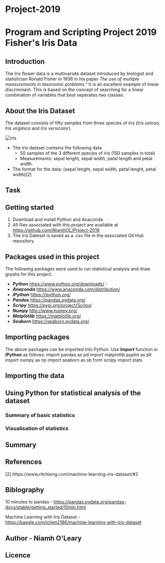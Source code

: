 # Project-2019
# Program and Scripting Project 2019 Fisher's Iris Data

## Introduction

The Iris flower data is a multivariate dataset introduced by biologist and statistician Ronald Fisher in 1936 in his paper *The use of multiple measurements in taxonomic problems."* It is an excellent example of linear discrimniant. This is based on the concept of searching for a  linear combination of variables that best seperates two classes. 

## About the Iris Dataset

The dataset consists of fifty samples from three species of iris (*Iris setosa, Iris virginica* and *Iris versicolor*). 

![iris](https://raw.githubusercontent.com/ritchieng/machine-learning-dataschool/master/images/03_iris.png)

- The iris dataset contains the following data
  - 50 samples of the 3 different species of iris (150 samples in total)
  - Measurements: sepal lenght, sepal width, patal length and petal width.
- The format for the data: (sepal lenght, sepal width, petal lenght, petal width)[2]


## Task



## Getting started
1. Download and install Python and Anaconda
2. All files associated with this project are available at https://github.com/NiamhOL/Project-2019
3. The Iris Dateset is saved as a .csv file in the associated Git Hub repository.

## Packages used in this project

The following packages were used to run statistical analysis and draw grpahs for this project.
- **_Python_** https://www.python.org/downloads/ - 
- **_Anaconda_** https://www.anaconda.com/distribution/
- **_iPython_** https://ipython.org/
- **_Pandas_** https://pandas.pydata.org/
- **_Scripy_** https://pypi.org/project/Scripy/
- **_Numpy_** http://www.numpy.org/
- **_Matplotlib_** https://matplotlib.org/
- **_Seaborn_** https://seaborn.pydata.org/

## Importing packages

The above packages can be imported into Python. Use **_Import_** function in **iPython** as follows:
import pandas as pd
import matplotlib.pyplot as plt
import numpy as np
import seaborn as sb
from scripy import stats

## Importing the data


## Using Python for statistical analysis of the dataset

### Summary of basic statistics

### Visualisation of statistics

## Summary 

## References

[2] https://www,ritchieng.com/machine-learning-iris-dataset/#2

## Biblography 

10 minutes to pandas - https://pandas.pydata.org/pandas-docs/stable/getting_started/10min.html

Machine Learning with Iris Dataset - https://kaggle.com/jchen2186/machine-learning-with-iris-dataset




## Author - Niamh O'Leary

## Licence 
